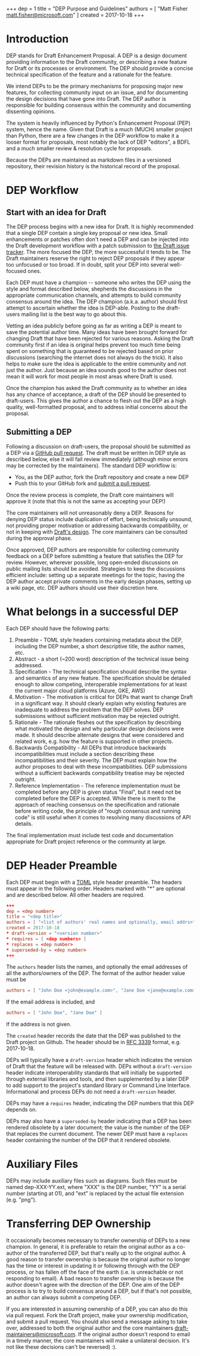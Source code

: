 +++
dep = 1
title = "DEP Purpose and Guidelines"
authors = [ "Matt Fisher <matt.fisher@microsoft.com>" ]
created = 2017-10-18
+++

# Introduction

DEP stands for Draft Enhancement Proposal. A DEP is a design document providing information to the Draft community, or describing a new feature for Draft or its processes or environment. The DEP should provide a concise technical specification of the feature and a rationale for the feature.

We intend DEPs to be the primary mechanisms for proposing major new features, for collecting community input on an issue, and for documenting the design decisions that have gone into Draft. The DEP author is responsible for building consensus within the community and documenting dissenting opinions.

The system is heavily influenced by Python's Enhancement Proposal (PEP) system, hence the name. Given that Draft is a much (MUCH) smaller project than Python, there are a few changes in the DEP workflow to make it a looser format for proposals, most notably the lack of DEP "editors", a BDFL and a much smaller review & resolution cycle for proposals.

Because the DEPs are maintained as markdown files in a versioned repository, their revision history is the historical record of the proposal.

# DEP Workflow

## Start with an idea for Draft

The DEP process begins with a new idea for Draft. It is highly recommended that a single DEP contain a single key proposal or new idea. Small enhancements or patches often don't need a DEP and can be injected into the Draft development workflow with a patch submission to [the Draft issue tracker][1]. The more focused the DEP, the more successful it tends to be. The Draft maintainers reserve the right to reject DEP proposals if they appear too unfocused or too broad. If in doubt, split your DEP into several well-focused ones.

Each DEP must have a champion -- someone who writes the DEP using the style and format described below, shepherds the discussions in the appropriate communication channels, and attempts to build community consensus around the idea. The DEP champion (a.k.a. author) should first attempt to ascertain whether the idea is DEP-able. Posting to the draft-users mailing list is the best way to go about this.

Vetting an idea publicly before going as far as writing a DEP is meant to save the potential author time. Many ideas have been brought forward for changing Draft that have been rejected for various reasons. Asking the Draft community first if an idea is original helps prevent too much time being spent on something that is guaranteed to be rejected based on prior discussions (searching the internet does not always do the trick). It also helps to make sure the idea is applicable to the entire community and not just the author. Just because an idea sounds good to the author does not mean it will work for most people in most areas where Draft is used.

Once the champion has asked the Draft community as to whether an idea has any chance of acceptance, a draft of the DEP should be presented to draft-users. This gives the author a chance to flesh out the DEP as a high quality, well-formatted proposal, and to address initial concerns about the proposal.

## Submitting a DEP

Following a discussion on draft-users, the proposal should be submitted as a DEP via a [GitHub pull request][2]. The draft must be written in DEP style as described below, else it will fail review immediately (although minor errors may be corrected by the maintainers).
The standard DEP workflow is:

- You, as the DEP author, fork the Draft repository and create a new DEP
- Push this to your GitHub fork and [submit a pull request][2].

Once the review process is complete, the Draft core maintainers will approve it (note that this is not the same as accepting your DEP!)

The core maintainers will not unreasonably deny a DEP. Reasons for denying DEP status include duplication of effort, being technically unsound, not providing proper motivation or addressing backwards compatibility, or not in keeping with [Draft's design][3]. The core maintainers can be consulted during the approval phase.

Once approved, DEP authors are responsible for collecting community feedback on a DEP before submitting a feature that satisfies the DEP for review. However, wherever possible, long open-ended discussions on public mailing lists should be avoided. Strategies to keep the discussions efficient include: setting up a separate meetings for the topic, having the DEP author accept private comments in the early design phases, setting up a wiki page, etc. DEP authors should use their discretion here.

# What belongs in a successful DEP

Each DEP should have the following parts:

1. Preamble - TOML style headers containing metadata about the DEP, including the DEP number, a short descriptive title, the author names, etc.
1. Abstract - a short (~200 word) description of the technical issue being addressed.
1. Specification - The technical specification should describe the syntax and semantics of any new feature. The specification should be detailed enough to allow competing, interoperable implementations for at least the current major cloud platforms (Azure, GKE, AWS)
1. Motivation - The motivation is critical for DEPs that want to change Draft in a significant way. It should clearly explain why existing features are inadequate to address the problem that the DEP solves. DEP submissions without sufficient motivation may be rejected outright.
1. Rationale - The rationale fleshes out the specification by describing what motivated the design and why particular design decisions were made. It should describe alternate designs that were considered and related work, e.g. how the feature is supported in other projects.
1. Backwards Compatibility - All DEPs that introduce backwards incompatibilities must include a section describing these incompatibilities and their severity. The DEP must explain how the author proposes to deal with these incompatibilities. DEP submissions without a sufficient backwards compatibility treatise may be rejected outright.
1. Reference Implementation - The reference implementation must be completed before any DEP is given status "Final", but it need not be completed before the DEP is accepted. While there is merit to the approach of reaching consensus on the specification and rationale before writing code, the principle of "rough consensus and running code" is still useful when it comes to resolving many discussions of API details.

The final implementation must include test code and documentation appropriate for Draft project reference or the community at large.

# DEP Header Preamble

Each DEP must begin with a [TOML][5] style header preamble. The headers must appear in the following order. Headers marked with "*" are optional and are described below. All other headers are required.

```toml
+++
dep = <dep number>
title = "<dep title>"
authors = [ "<list of authors' real names and optionally, email addrs>" ]
created = 2017-10-18
* draft-version = "<version number>"
* requires = [ <dep numbers> ]
* replaces = <dep number>
* superseded-by = <dep number>
+++
```

The `authors` header lists the names, and optionally the email addresses of all the authors/owners of the DEP. The format of the author header value must be

```toml
authors = [ "John Doe <john@example.com>", "Jane Doe <jane@example.com>" ]
```

If the email address is included, and

```toml
authors = [ "John Doe", "Jane Doe" ]
```

If the address is not given.

The `created` header records the date that the DEP was published to the Draft project on Github. The header should be in [RFC 3339][6] format, e.g. 2017-10-18.

DEPs will typically have a `draft-version` header which indicates the version of Draft that the feature will be released with. DEPs without a `draft-version` header indicate interoperability standards that will initially be supported through external libraries and tools, and then supplemented by a later DEP to add support to the project's standard library or Command Line Interface. Informational and process DEPs do not need a `draft-version` header.

DEPs may have a `requires` header, indicating the DEP numbers that this DEP depends on.

DEPs may also have a `superseded-by` header indicating that a DEP has been rendered obsolete by a later document; the value is the number of the DEP that replaces the current document. The newer DEP must have a `replaces` header containing the number of the DEP that it rendered obsolete.

# Auxiliary Files

DEPs may include auxiliary files such as diagrams. Such files must be named dep-XXX-YY.ext, where "XXX" is the DEP number, "YY" is a serial number (starting at 01), and "ext" is replaced by the actual file extension (e.g. "png").

# Transferring DEP Ownership

It occasionally becomes necessary to transfer ownership of DEPs to a new champion. In general, it is preferable to retain the original author as a co-author of the transferred DEP, but that's really up to the original author. A good reason to transfer ownership is because the original author no longer has the time or interest in updating it or following through with the DEP process, or has fallen off the face of the earth (i.e. is unreachable or not responding to email). A bad reason to transfer ownership is because the author doesn't agree with the direction of the DEP. One aim of the DEP process is to try to build consensus around a DEP, but if that's not possible, an author can always submit a competing DEP.

If you are interested in assuming ownership of a DEP, you can also do this via pull request. Fork the Draft project, make your ownership modification, and submit a pull request. You should also send a message asking to take over, addressed to both the original author and the core maintainers <draft-maintainers@microsoft.com>. If the original author doesn't respond to email in a timely manner, the core maintainers will make a unilateral decision. It's not like these decisions can't be reversed) :).

[1]: https://github.com/Azure/draft/issues
[2]: https://github.com/Azure/draft/pulls
[3]: dep-002.md
[4]: http://www.opencontent.org/openpub/
[5]: https://github.com/toml-lang/toml
[6]: https://tools.ietf.org/html/rfc3339
